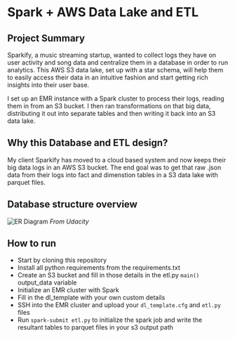 # Spark + AWS Data Lake and ETL

## Project Summary

Sparkify, a music streaming startup, wanted to collect logs they have on user activity and song data and centralize them in a database in order to run analytics. This AWS S3 data lake, set up with a star schema, will help them to easily access their data in an intuitive fashion and start getting rich insights into their user base.

I set up an EMR instance with a Spark cluster to process their logs, reading them in from an S3 bucket. I then ran transformations on that big data, distributing it out into separate tables and then writing it back into an S3 data lake.

## Why this Database and ETL design?

My client Sparkify has moved to a cloud based system and now keeps their big data logs in an AWS S3 bucket. The end goal was to get that raw .json data from their logs into fact and dimenstion tables in a S3 data lake with parquet files. 

## Database structure overview

![ER Diagram](https://udacity-reviews-uploads.s3.us-west-2.amazonaws.com/_attachments/38715/1607614393/Song_ERD.png)
*From Udacity*

## How to run

- Start by cloning this repository
- Install all python requirements from the requirements.txt
- Create an S3 bucket and fill in those details in the etl.py `main()` output_data variable
- Initialize an EMR cluster with Spark
- Fill in the dl_template with your own custom details
- SSH into the EMR cluster and upload your `dl_template.cfg` and `etl.py` files
- Run `spark-submit etl.py` to initialize the spark job and write the resultant tables to parquet files in your s3 output path